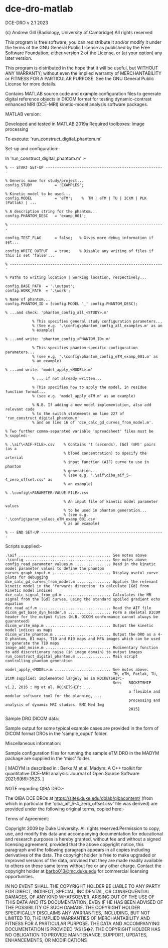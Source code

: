 # dce-dro-matlab

DCE-DRO v 2.1  2023

(c) Andrew Gill (Radiology, University of Cambridge)
All rights reserved

This program is free software; you can redistribute it and/or modify
it under the terms of the GNU General Public License as published by
the Free Software Foundation; either version 2 of the License, or
(at your option) any later version.

This program is distributed in the hope that it will be useful,
but WITHOUT ANY WARRANTY; without even the implied warranty of
MERCHANTABILITY or FITNESS FOR A PARTICULAR PURPOSE.  See the
GNU General Public License for more details.

Contains MATLAB source code and example configuration files to generate
digital reference objects in DICOM format for testing dynamic-contrast
enhanced MRI (DCE-MRI) kinetic-model analysis software packages.

MATLAB version:

Developed and tested in MATLAB 2019a
Required toolboxes: Image processing


To execute: 'run_construct_digital_phantom.m'

Set-up and configuration:-

In 'run_construct_digital_phantom.m' :-
  
    % -- START SET-UP -----------------------------------------------------

    % Generic name for study/project...
    config.STUDY          = 'EXAMPLES';  

    % Kinetic model to be used...
    config.MODEL          = 'eTM';    %  TM | eTM | TU | 2CXM | PLK (Patlak) | ...

    % A description string for the phantom...
    config.PHANTOM_DESC   = 'examp_001';
      
    % ---------------------------------------------------------------------
    
    config.TEST_FLAG      = false;   % Gives more debug information if set...

    config.WRITE_OUTPUT   = true;    % Disable any writing of files if this is set 'false'...
  
    % ---------------------------------------------------------------------
     
    % Paths to writing location | working location, respectively...

    config.BASE_PATH  = '.\output';
    config.WORK_PATH  = '.\work';
    
    % Name of phantom...
    config.PHANTOM_ID = [config.MODEL '_' config.PHANTOM_DESC];
  
    % ...and check: 'phantom_config_all_<STUDY>.m'   
    
                % This specifies general study configuration parameters...
                % (See e.g. '.\config\phantom_config_all_examples.m' as an
                % example)

    % ...and write: 'phantom_config_<PHANTOM_ID>.m'  
    
                % This specifies phantom-specific configuration parameters...
                % (see e.g. '.\config\phantom_config_eTM_examp_001.m' as 
                % an example)

    % ...and write: 'model_apply_<MODEL>.m'       
    
                % ... if not already written...
                
                % This specifies how to apply the model, in residue function format...
                % (see e.g. 'model_apply_eTM.m' as an example)
                
                % N.B. If adding a new model implementation, also add relevant code
                % to the switch statements on line 227 of 'run_construct_digital_phantom.m'
                % and on line 16 of 'dce_calc_gd_curves_from_model.m'.

    % Two further comma-separated variable 'spreadsheet' files must be
    % suppled:-
    
    % .\aif\<AIF-FILE>.csv    % Contains 't (seconds), [Gd] (mM)' pairs (as a
                              % blood concentration) to specify the arterial
                              % input function (AIF) curve to use in phantom
                              % generation...
                              % (see e.g. '.\aif\qiba_aif_5-4_zero_offset.csv' as
                              % an example)
                              
    % .\config\<PARAMETER-VALUE-FILE>.csv
    
                              % An input file of kinetic model parameter values 
                              % to be used in phantom generation...
                              % (see e.g. '.\config\param_values_eTM_examp_001.csv' 
                              % as an example)
                              
    % -- END SET-UP -------------------------------------------------------


Scripts supplied:-

    .\aif ......................................... See notes above
    .\config ...................................... See notes above
    config_read_parameter_values.m ................ Read in the kinetic model parameter values to define the phantom
    curves_graph_input.m .......................... Display useful curve plots for debugging
    dce_calc_gd_curves_from_model.m ............... Applies the relevant kinetic model in the 'forwards direction' to calculate [Gd] from kinetic model indices
    dce_calc_signal_from_gd.m ..................... Calculates the MR signal from the [Gd] curves, using the standard spoiled gradient echo equation
    dce_read_aif.m ................................ Read the AIF file
    dicom_get_base_dyn_header.m ................... Form a skeletal DICOM header for the output files (N.B. DICOM conformance cannot always be guaranteed)
    dicom_write_map.m ............................. Output the kinetic model indices as maps
    dicom_write_phantom.m ......................... Output the DRO as a 4-D phantom, B1 maps, T10 and R10 maps and MFA images which can be used to generate the T10 maps
    image_add_noise.m ............................. Rudimentary function to add discretionary noise (in image domain) to output images
    run_construct_digital_phantom.m ............... Main script controlling phantom generation

    model_apply_<MODEL>.m ......................... See notes above. 
                                                    TM, eTM, Patlak, TU, 2CXM supplied: implemented largely as in ROCKETSHIP:-
                                                    See:   ROCKETSHIP v1.2, 2016 : Ng et al. ROCKETSHIP: ...
                                                           a flexible and modular software tool for the planning, ...
                                                           processing and analysis of dynamic MRI studies. BMC Med Img
                                                           2015] 

Sample DRO DICOM data:

Sample output for some typical example cases are provided in the form of DICOM format DROs 
in the 'sample_ouput' folder.

Miscellaneous information:

Sample configuration files for running the sample eTM DRO in the MADYM package are supplied 
in the 'misc' folder.

[ MADYM is described in : Berks M et al. Madym: A C++ toolkit for quantitative DCE-MRI analysis. Journal of Open Source Software 2021;6(66):3523. ]


NOTE regarding QIBA DRO:-


The QIBA DCE DROs at https://sites.duke.edu/dblab/qibacontent/ (from which in particular
the 'qiba_aif_5-4_zero_offset.csv' file was derived) are provided under the following
original terms, copied here:-


Terms of Agreement:

Copyright 2009 by Duke University. All rights reserved.Permission to copy, use, and modify this
data and accompanying documentation for educational and research purposes is hereby granted, 
without fee and without a signed licensing agreement, provided that the above copyright notice, 
this paragraph and the following paragraph appears in all copies including derivatives of the data. 
The copyright holder is free to make upgraded or improved versions of the data, provided that they
are made readily available to others on these same terms without fee or any other charge. 
Contact the copyright holder at barbo013@mc.duke.edu for commercial licensing opportunities.

IN NO EVENT SHALL THE COPYRIGHT HOLDER BE LIABLE TO ANY PARTY FOR DIRECT, INDIRECT, SPECIAL,
INCIDENTAL, OR CONSEQUENTIAL DAMAGES, OF ANY KIND WHATSOEVER, ARISING OUT OF THE USE OF THIS 
DATA AND ITS DOCUMENTATION, EVEN IF HE HAS BEEN ADVISED OF THE POSSIBILITY OF SUCH DAMAGE. 
THE COPYRIGHT HOLDER SPECIFICALLY DISCLAIMS ANY WARRANTIES, INCLUDING, BUT NOT LIMITED TO, 
THE IMPLIED WARRANTIES OF MERCHANTABILITY AND FITNESS FOR A PARTICULAR PURPOSE. THE DATA AND
ACCOMPANYING DOCUMENTATION IS PROVIDED “AS IS�?. THE COPYRIGHT HOLDER HAS NO OBLIGATION TO 
PROVIDE MAINTENANCE, SUPPORT, UPDATES, ENHANCEMENTS, OR MODIFICATIONS